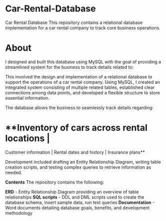 # Car-Rental-Database

Car Rental Database
This repository contains a relational database implementation for a car rental company to track core business operations.

# **About**
I designed and built this database using MySQL with the goal of providing a streamlined system for the business to track details related to:

This involved the design and implementation of a relational database to support the operations of a car rental company. Using MySQL, I created an integrated system consisting of multiple related tables, established clear connections among data points, and developed a flexible structure to store essential information.

The database allows the business to seamlessly track details regarding:

# **Inventory of cars across rental locations | 
Customer information | 
Rental dates and history |
Insurance plans**

Development included drafting an Entity Relationship Diagram, writing table creation scripts, and testing complex queries to retrieve information as needed.

**Contents**
The repository contains the following:

**ERD** - Entity Relationship Diagram providing an overview of table relationships
**SQL scripts** - DDL and DML scripts used to create the database schema, insert sample data, run test queries
**Documentation** - Word documents detailing database goals, benefits, and development methodology
